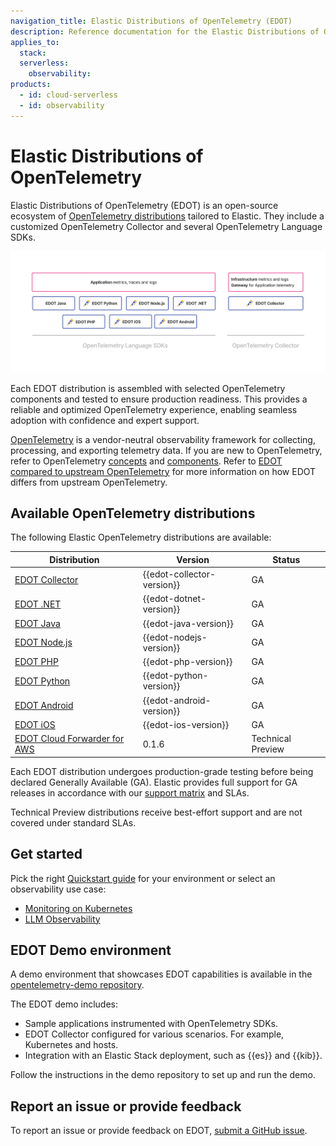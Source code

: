 ```yaml
---
navigation_title: Elastic Distributions of OpenTelemetry (EDOT)
description: Reference documentation for the Elastic Distributions of OpenTelemetry (EDOT).
applies_to:
  stack:
  serverless:
    observability:
products:
  - id: cloud-serverless
  - id: observability
---
```


# Elastic Distributions of OpenTelemetry

Elastic Distributions of OpenTelemetry (EDOT) is an open-source ecosystem of [OpenTelemetry distributions](https://opentelemetry.io/docs/concepts/distributions/) tailored to Elastic. They include a customized OpenTelemetry Collector and several OpenTelemetry Language SDKs.

![EDOT-Distributions](images/EDOT-SDKs-Collector.png)

Each EDOT distribution is assembled with selected OpenTelemetry components and tested to ensure production readiness. This provides a reliable and optimized OpenTelemetry experience, enabling seamless adoption with confidence and expert support.

[OpenTelemetry](https://opentelemetry.io/docs/) is a vendor-neutral observability framework for collecting, processing, and exporting telemetry data. If you are new to OpenTelemetry, refer to OpenTelemetry [concepts](https://opentelemetry.io/docs/concepts/) and [components](https://opentelemetry.io/docs/concepts/components/). Refer to [EDOT compared to upstream OpenTelemetry](/reference/compatibility/edot-vs-upstream.md) for more information on how EDOT differs from upstream OpenTelemetry.


## Available OpenTelemetry distributions

The following Elastic OpenTelemetry distributions are available:

| Distribution | Version | Status |
| ------------ | ------- | ------ |
| [EDOT Collector](/reference/edot-collector/index.md) | {{edot-collector-version}} | GA |
| [EDOT .NET](/reference/edot-sdks/dotnet/index.md) | {{edot-dotnet-version}} | GA |
| [EDOT Java](/reference/edot-sdks/java/index.md) | {{edot-java-version}} | GA |
| [EDOT Node.js](/reference/edot-sdks/nodejs/index.md) | {{edot-nodejs-version}} | GA |
| [EDOT PHP](/reference/edot-sdks/php/index.md) | {{edot-php-version}} | GA |
| [EDOT Python](/reference/edot-sdks/python/index.md) | {{edot-python-version}} | GA |
| [EDOT Android](/reference/edot-sdks/android/index.md) | {{edot-android-version}} | GA |
| [EDOT iOS](/reference/edot-sdks/ios/index.md) | {{edot-ios-version}} | GA |
| [EDOT Cloud Forwarder for AWS](/reference/edot-cloud-forwarder/aws.md) | 0.1.6 | Technical Preview |

Each EDOT distribution undergoes production-grade testing before being declared Generally Available (GA). Elastic provides full support for GA releases in accordance with our [support matrix](https://www.elastic.co/support/matrix) and SLAs.

Technical Preview distributions receive best-effort support and are not covered under standard SLAs.

## Get started

Pick the right [Quickstart guide](/reference/quickstart/index.md) for your environment or select an observability use case:

- [Monitoring on Kubernetes](/reference/use-cases/kubernetes/index.md)
- [LLM Observability](/reference/use-cases/llms/index.md)

## EDOT Demo environment

A demo environment that showcases EDOT capabilities is available in the [opentelemetry-demo repository](https://github.com/elastic/opentelemetry-demo).

The EDOT demo includes:

*   Sample applications instrumented with OpenTelemetry SDKs.
*   EDOT Collector configured for various scenarios. For example, Kubernetes and hosts.
*   Integration with an Elastic Stack deployment, such as {{es}} and {{kib}}.

Follow the instructions in the demo repository to set up and run the demo.

## Report an issue or provide feedback

To report an issue or provide feedback on EDOT, [submit a GitHub issue](https://github.com/elastic/opentelemetry/issues/new/choose).
